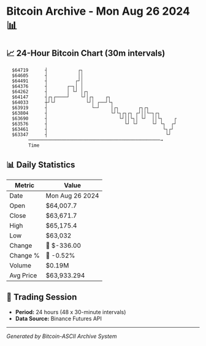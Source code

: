 # Bitcoin Archive - Mon Aug 26 2024 📊

## 📈 24-Hour Bitcoin Chart (30m intervals)

```
  $64719      ┤           ┌┐                                   
  $64605      ┤           ││                                   
  $64491      ┤          ┌┘│                                   
  $64376      ┤       ┌─┐│ │                                   
  $64262      ┤       │ └┘ │┌┐                                 
  $64147      ┤┌┐┌────┘    └┘│┌┐    ┌┐                         
  $64033      ┼┘└┘           └┘│ ┌──┘└┐                        
  $63919      ┤                └─┘    │┌┐       ┌┐┌┐           
  $63804      ┤                       └┘└┐┌┐┌┐ ┌┘││└─┐┌┐       
  $63690      ┤                          └┘││└┐│ └┘  ││└┐    ┌ 
  $63576      ┤                            └┘ └┘     └┘ └┐  ┌┘ 
  $63461      ┤                                          └┐┌┘  
  $63347      ┤                                           └┘   
        ────────────────────────────────────────────────→
        Time
```

## 📊 Daily Statistics

| Metric | Value |
|--------|-------|
| Date | Mon Aug 26 2024 |
| Open | $64,007.7 |
| Close | $63,671.7 |
| High | $65,175.4 |
| Low | $63,032 |
| Change | 🔴 $-336.00 |
| Change % | 🔴 -0.52% |
| Volume | $0.19M |
| Avg Price | $63,933.294 |

## 📅 Trading Session

- **Period:** 24 hours (48 x 30-minute intervals)
- **Data Source:** Binance Futures API

---
*Generated by Bitcoin-ASCII Archive System*
